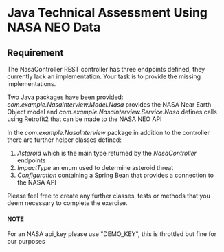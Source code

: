 # Java Technical Assessment Using NASA NEO Data

## Requirement

The NasaController REST controller has three endpoints defined, they currently lack an implementation. Your task is to provide the missing implementations.

Two Java packages have been provided: _com.example.NasaInterview.Model.Nasa_ provides the NASA Near Earth Object model 
and _com.example.NasaInterview.Service.Nasa_ defines calls using Retrofit2 that can be made to the NASA NEO API

In the _com.example.NasaInterview_ package in addition to the controller there are further helper classes defined:
1. _Asteroid_ which is the main type returned by the _NasaController_ endpoints
2. _ImpactType_ an enum used to determine asteroid threat
3. _Configuration_ containing a Spring Bean that provides a connection to the NASA API

Please feel free to create any further classes, tests or methods that you deem necessary to complete the exercise.

#### NOTE
For an NASA api_key please use "DEMO_KEY", this is throttled but fine for our purposes

